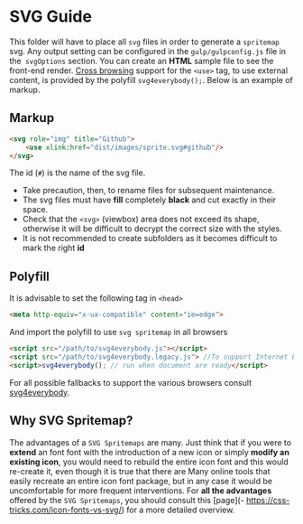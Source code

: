 # SVG Guide
This folder will have to place all `svg` files in order to generate a `spritemap` svg.
Any output setting can be configured in the `gulp/gulpconfig.js` file in the` svgOptions` section. You can create an **HTML** sample file to see the front-end render. [Cross browsing](https://github.com/jonathantneal/svg4everybody#implementation-status) support for the `<use>` tag, to use external content, is provided by the polyfill `svg4everybody();`.
Below is an example of markup.

## Markup

```html
<svg role="img" title="Github">
    <use xlink:href="dist/images/sprite.svg#github"/>
</svg>
```
The id (`#`) is the name of the svg file.
-   Take precaution, then, to rename files for subsequent maintenance.
-   The svg files must have **fill** completely **black** and cut exactly in their space.
-   Check that the `<svg>` (viewbox) area does not exceed its shape, otherwise it will be difficult to decrypt the correct size with the styles.
-   It is not recommended to create subfolders as it becomes difficult to mark the right **id**

## Polyfill

It is advisable to set the following tag in `<head>`

```html
<meta http-equiv="x-ua-compatible" content="ie=edge">
```
And import the polyfill to use `svg spritemap` in all browsers

```html
<script src="/path/to/svg4everybody.js"></script>
<script src="/path/to/svg4everybody.legacy.js"> //To support Internet Explorer 6-8, include the legacy script instead.</script>
<script>svg4everybody(); // run when document are ready</script>
```
For all possible fallbacks to support the various browsers consult [svg4everybody](https://github.com/jonathantneal/svg4everybody).

## Why SVG Spritemap?

The advantages of a `SVG Spritemaps` are many. Just think that if you were to **extend** an font font with the introduction of a new icon or simply **modify an existing icon**, you would need to rebuild the entire icon font and this would re-create it, even though it is true that there are Many online tools that easily recreate an entire icon font package, but in any case it would be uncomfortable for more frequent interventions. For **all the advantages** offered by the `SVG Spritemaps`, you should consult this [page](- https://css-tricks.com/icon-fonts-vs-svg/) for a more detailed overview.
